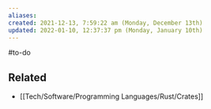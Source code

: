 ```yaml
---
aliases: 
created: 2021-12-13, 7:59:22 am (Monday, December 13th)
updated: 2022-01-10, 12:37:37 pm (Monday, January 10th)
---
```

#to-do

## Related
- [[Tech/Software/Programming Languages/Rust/Crates]]